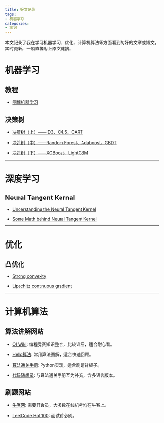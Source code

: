 ```yaml
---
title: 好文记录
tags:
- 机器学习
categories:
- 笔记
---
```


本文记录了我在学习机器学习、优化、计算机算法等方面看到的好的文章或博文，实时更新。一般直接附上原文链接。

# 机器学习

## 教程

- [图解机器学习](https://www.showmeai.tech/tutorials/34?articleId=185)

## 决策树

- [决策树（上）——ID3、C4.5、CART](https://zhuanlan.zhihu.com/p/85731206)

- [决策树（中）——Random Forest、Adaboost、GBDT](https://zhuanlan.zhihu.com/p/86263786)

- [决策树（下）——XGBoost、LightGBM](https://zhuanlan.zhihu.com/p/87885678)

---

# 深度学习

## Neural Tangent Kernal

- [Understanding the Neural Tangent Kernel](https://rajatvd.github.io/NTK/)

- [Some Math behind Neural Tangent Kernel](https://lilianweng.github.io/posts/2022-09-08-ntk/)

---

# 优化

## 凸优化

- [Strong convexity](https://xingyuzhou.org/blog/notes/strong-convexity)
  
- [Lipschitz continuous gradient](https://xingyuzhou.org/blog/notes/Lipschitz-gradient)

---

# 计算机算法

## 算法讲解网站

- [OI Wiki](https://oi-wiki.org/): 编程竞赛知识整合，比较详细，适合耐心看。

- [Hello算法](https://www.hello-algo.com/): 常用算法图解，适合快速回顾。

- [算法通关手册](https://algo.itcharge.cn/): Python实现，适合刷题背板子。

- [代码随想录](https://programmercarl.com/): 与算法通关手册互为补充，含多语言版本。

## 刷题网站

- [牛客网](https://www.nowcoder.com/): 需要开会员，大多数在线机考均在牛客上。

- [LeetCode Hot 100](https://leetcode.cn/problem-list/2cktkvj/): 面试前必刷。



